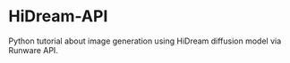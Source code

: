 # HiDream-API
Python tutorial about image generation using HiDream diffusion model via Runware API.
